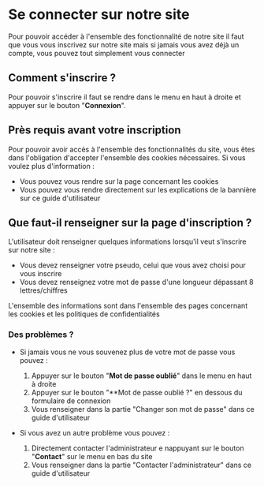 # Se connecter sur notre site

Pour pouvoir accéder à l'ensemble des fonctionnalité de notre site il faut que vous vous inscrivez sur notre site mais si jamais vous avez déjà un compte, vous pouvez tout simplement vous connecter

## Comment s'inscrire ?

Pour pouvoir s'inscrire il faut se rendre dans le menu en haut à droite et appuyer sur le bouton "**Connexion**". 

## Près requis avant votre inscription

Pour pouvoir avoir accès à l'ensemble des fonctionnalités du site, vous êtes dans l'obligation d'accepter l'ensemble des cookies nécessaires.
Si vous voulez plus d'information :
- Vous pouvez vous rendre sur la page concernant les cookies
- Vous pouvez vous rendre directement sur les explications de la bannière sur ce guide d'utilisateur

## Que faut-il renseigner sur la page d'inscription ?

L'utilisateur doit renseigner quelques informations lorsqu'il veut s'inscrire sur notre site :
- Vous devez renseigner votre pseudo, celui que vous avez choisi pour vous inscrire
- Vous devez renseignez votre mot de passe d'une longueur dépassant 8 lettres/chiffres

L'ensemble des informations sont dans l'ensemble des pages concernant les cookies et les politiques de confidentialités

### Des problèmes ?
- Si jamais vous ne vous souvenez plus de votre mot de passe vous pouvez : 
    1. Appuyer sur le bouton "**Mot de passe oublié**" dans le menu en haut à droite
    2. Appuyer sur le bouton "**Mot de passe oublié ?" en dessous du formulaire de connexion
    3. Vous renseigner dans la partie "Changer son mot de passe" dans ce guide d'utilisateur

- Si vous avez un autre problème vous pouvez : 
    1. Directement contacter l'administrateur e nappuyant sur le bouton "**Contact**" sur le menu en bas du site
    2. Vous renseigner dans la partie "Contacter l'administrateur" dans ce guide d'utilisateur
